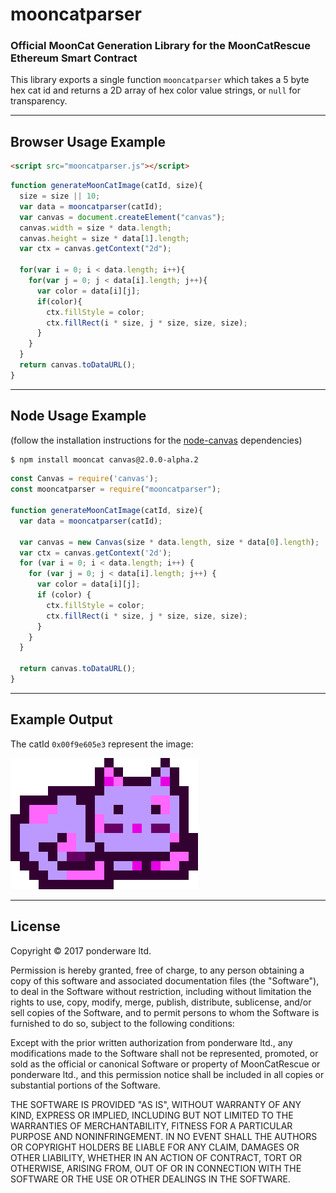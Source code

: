 # mooncatparser

### Official MoonCat Generation Library for the MoonCatRescue Ethereum Smart Contract

This library exports a single function `mooncatparser` which takes a 5 byte hex cat id and returns a 2D array of hex color value strings, or `null` for transparency.

-----

## Browser Usage Example

```html
<script src="mooncatparser.js"></script>
```

```javascript
function generateMoonCatImage(catId, size){
  size = size || 10;
  var data = mooncatparser(catId);
  var canvas = document.createElement("canvas");
  canvas.width = size * data.length;
  canvas.height = size * data[1].length;
  var ctx = canvas.getContext("2d");

  for(var i = 0; i < data.length; i++){
    for(var j = 0; j < data[i].length; j++){
      var color = data[i][j];
      if(color){
        ctx.fillStyle = color;
        ctx.fillRect(i * size, j * size, size, size);
      }
    }
  }
  return canvas.toDataURL();
}
```

-----

## Node Usage Example
(follow the installation instructions for the [node-canvas](https://github.com/Automattic/node-canvas) dependencies)

```bash
$ npm install mooncat canvas@2.0.0-alpha.2
```

```javascript
const Canvas = require('canvas');
const mooncatparser = require("mooncatparser");

function generateMoonCatImage(catId, size){
  var data = mooncatparser(catId);

  var canvas = new Canvas(size * data.length, size * data[0].length);
  var ctx = canvas.getContext('2d');
  for (var i = 0; i < data.length; i++) {
    for (var j = 0; j < data[i].length; j++) {
      var color = data[i][j];
      if (color) {
        ctx.fillStyle = color;
        ctx.fillRect(i * size, j * size, size, size);
      }
    }
  }

  return canvas.toDataURL();
}
```

-----

## Example Output

The catId `0x00f9e605e3` represent the image:

![0x00f9e605e3](example.png)

-----

## License

Copyright © 2017 ponderware ltd.

Permission is hereby granted, free of charge, to any person obtaining a copy of this software and associated documentation files (the "Software"), to deal in the Software without restriction, including without limitation the rights to use, copy, modify, merge, publish, distribute, sublicense, and/or sell copies of the Software, and to permit persons to whom the Software is furnished to do so, subject to the following conditions:

Except with the prior written authorization from ponderware ltd., any modifications made to the Software shall not be represented, promoted, or sold as the official or canonical Software or property of MoonCatRescue or ponderware ltd., and this permission notice shall be included in all copies or substantial portions of the Software.

THE SOFTWARE IS PROVIDED "AS IS", WITHOUT WARRANTY OF ANY KIND, EXPRESS OR IMPLIED, INCLUDING BUT NOT LIMITED TO THE WARRANTIES OF MERCHANTABILITY, FITNESS FOR A PARTICULAR PURPOSE AND NONINFRINGEMENT. IN NO EVENT SHALL THE AUTHORS OR COPYRIGHT HOLDERS BE LIABLE FOR ANY CLAIM, DAMAGES OR OTHER LIABILITY, WHETHER IN AN ACTION OF CONTRACT, TORT OR OTHERWISE, ARISING FROM, OUT OF OR IN CONNECTION WITH THE SOFTWARE OR THE USE OR OTHER DEALINGS IN THE SOFTWARE.

